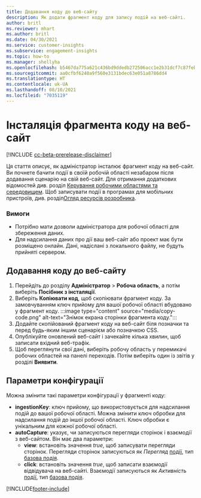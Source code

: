 ```yaml
---
title: Додавання коду до веб-сайту
description: Як додати фрагмент коду для запису подій на веб-сайті.
author: britl
ms.reviewer: mhart
ms.author: britl
ms.date: 04/30/2021
ms.service: customer-insights
ms.subservice: engagement-insights
ms.topic: how-to
ms.manager: shellyha
ms.openlocfilehash: b5467da775a621c436bd9ddedb272506acc1e2b31dcf7c87feb5dd11e2daae2b
ms.sourcegitcommit: aa0cfbf6240a9f560e3131bdec63e051a8786dd4
ms.translationtype: HT
ms.contentlocale: uk-UA
ms.lasthandoff: 08/10/2021
ms.locfileid: "7035119"
---
```

# <a name="install-the-code-snippet-on-a-website"></a>Інсталяція фрагмента коду на веб-сайт

[!INCLUDE [cc-beta-prerelease-disclaimer](includes/cc-beta-prerelease-disclaimer.md)]

Ця стаття описує, як адміністратор інсталює фрагмент коду на веб-сайт. Ви почнете бачити події в своїй робочій області незабаром після додавання сценарію на свій веб-сайт. Для отримання додаткових відомостей див. розділ [Керування робочими областями та середовищем](manage-environments-workspaces.md). Щоб записувати події в програмах для мобільних пристроїв, див. розділ[Огляд ресурсів розробника](developer-resources.md).


### <a name="prerequisites"></a>Вимоги

* Потрібно мати дозволи адміністратора для робочої області для збереження даних.
* Для надсилання даних про дії ваш веб-сайт або проект має бути розміщено онлайн. Дані, надіслані з локального файлу, не будуть прийняті сервером.


## <a name="add-code-to-your-website"></a>Додавання коду до веб-сайту
1.  Перейдіть до розділу **Адміністратор** > **Робоча область**, а потім виберіть **Посібник з інсталяції**.
1. Виберіть **Копіювати код**, щоб скопіювати фрагмент коду. За замовчуванням ключ прийому для вашої робочої області вбудовано у фрагмент коду.
:::image type="content" source="media/copy-code.png" alt-text="Знімок екрана сторінки фрагмента коду.":::
3. Додайте скопійований фрагмент коду на веб-сайт біля <head> позначки та перед будь-яким іншим сценарієм або позначкою CSS.
4.  Опублікуйте оновлений веб-сайт і зачекайте кілька хвилин, щоб записати вхідний веб-трафік.
5.  Щоб переглянути свої дані, виберіть робочу область у перемикачі робочих областей на панелі переходів. Потім виберіть один із звітів у розділі **Виявити**.

## <a name="configuration-options"></a>Параметри конфігурації

Можна змінити такі параметри конфігурації у фрагменті коду:

- **ingestionKey**: ключ прийому, що використовується для надсилання подій до вашої робочої області. Можна змінити ключ обробки для надсилання подій до іншої робочої області. Ключ обробки є унікальним для кожної робочої області. 
- **autoCapture**: указує, чи записуються перегляди сторінок і взаємодії з веб-сайтом. Він має два параметри:
    - **view**: встановіть значення *true*, щоб записувати перегляди сторінок. Перегляди сторінок записуються як *Перегляд* [події](glossary.md#event), тип [базова подія](glossary.md#base-event).
    - **click**: встановіть значення *true*, щоб записати взаємодії відвідувача на веб-сайті. Взаємодії записуються як *Активність* [події](glossary.md#event), тип [базова подія](glossary.md#base-event).

[!INCLUDE[footer-include](../includes/footer-banner.md)]
